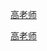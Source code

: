 [高老师](https://juejin.im/post/6894204813970997256)

[高老师](https://www.bilibili.com/video/BV12i4y1L7nq)

